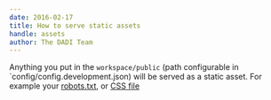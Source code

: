 ```yaml
---
date: 2016-02-17
title: How to serve static assets
handle: assets
author: The DADI Team
---
```


Anything you put in the `workspace/public` (path configurable in `config/config.development.json) will be served as a static asset. For example your [robots.txt](/robots.txt), or [CSS file](/styles.css)